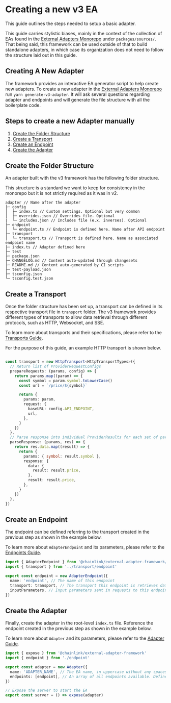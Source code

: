 # Creating a new v3 EA

This guide outlines the steps needed to setup a basic adapter.

This guide carries stylistic biases, mainly in the context of the collection of EAs found in the [External Adapters Monorepo](https://github.com/smartcontractkit/external-adapters-js) under `packages/sources/`. That being said, this framework can be used outside of that to build standalone adapters, in which case its organization does not need to follow the structure laid out in this guide.

## Creating A New Adapter
The framework provides an interactive EA generator script to help create new adapters.
To create a new adapter in the [External Adapters Monorepo](https://github.com/smartcontractkit/external-adapters-js) run `yarn generate-v3-adapter`. It will ask several questions regarding adapter and endpoints and will generate the file structure with all the boilerplate code.

## Steps to create a new Adapter manually

1. [Create the Folder Structure](#create-the-folder-structure)
2. [Create a Transport](#create-a-transport)
3. [Create an Endpoint](#create-an-endpoint)
4. [Create the Adapter](#create-the-adapter)

## Create the Folder Structure

An adapter built with the v3 framework has the following folder structure.

This structure is a standard we want to keep for consistency in the monorepo but it is not strictly required as it was in v2.

```
adapter // Name after the adapter
├─ config
│  ├─ index.ts // Custom settings. Optional but very common
│  ├─ overrides.json // Overrides file. Optional
|  └─ includes.json // Includes file (e.x. inverses). Optional
├─ endpoint
│  └─ endpoint.ts // Endpoint is defined here. Name after API endpoint
├─ transport
│  └─ transport.ts // Transport is defined here. Name as associated endpoint name
├─ index.ts // Adapter defined here
├─ test
├─ package.json
├─ CHANGELOG.md // Content auto-updated through changesets
├─ README.md // Content auto-generated by CI scripts
├─ test-payload.json
├─ tsconfig.json
└─ tsconfig.test.json
```

## Create a Transport

Once the folder structure has been set up, a transport can be defined in its respective transport file in `transport` folder. The v3 framework provides different types of transports to allow data retrieval through different protocols, such as HTTP, Websocket, and SSE.

To learn more about transports and their specifications, please refer to the [Transports Guide](../components/transports.md).

For the purpose of this guide, an example HTTP transport is shown below.

```typescript

const transport = new HttpTransport<HttpTransportTypes>({
  // Return list of ProviderRequestConfigs
  prepareRequests: (params, config) => {
    return params.map((param) => {
      const symbol = param.symbol.toLowerCase()
      const url = `/price/${symbol}`

      return {
        params: param,
        request: {
          baseURL: config.API_ENDPOINT,
          url,
        },
      }
    })
  },
  // Parse response into individual ProviderResults for each set of params
  parseResponse: (params, res) => {
    return res.data.map((result) => {
      return {
        params: { symbol: result.symbol },
        response: {
          data: {
            result: result.price,
          },
          result: result.price,
        },
      }
    })
  },
})
```

## Create an Endpoint

The endpoint can be defined referring to the transport created in the previous step as shown in the example below.

To learn more about `AdapterEndpoint` and its parameters, please refer to the [Endpoints Guide](../components/endpoints.md).

```typescript
import { AdapterEndpoint } from '@chainlink/external-adapter-framework/adapter'
import { transport } from '../transport/endpoint'

export const endpoint = new AdapterEndpoint({
  name: 'endpoint', // The name of this endpoint
  transport: transport, // The transport this endpoint is retrieves data through
  inputParameters, // Input parameters sent in requests to this endpoint
})
```

## Create the Adapter

Finally, create the adapter in the root-level `index.ts` file. Reference the endpoint created in the previous step as shown in the example below.

To learn more about `Adapter` and its parameters, please refer to the [Adapter Guide](../components/adapter.md).

```typescript
import { expose } from '@chainlink/external-adapter-framework'
import { endpoint } from './endpoint'

export const adapter = new Adapter({
  name: 'ADAPTER_NAME', // The EA name, in uppercase without any spaces
  endpoints: [endpoint], // An array of all endpoints available. Defined in the endpoints folder
})

// Expose the server to start the EA
export const server = () => expose(adapter)
```
